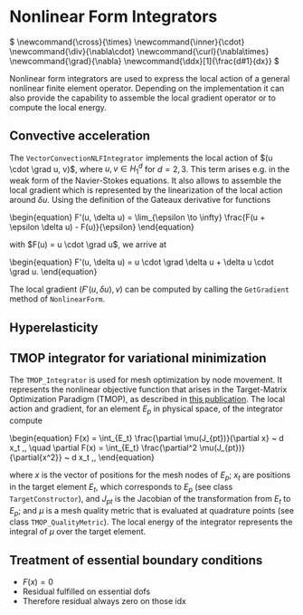 # Nonlinear Form Integrators

$
\newcommand{\cross}{\times}
\newcommand{\inner}{\cdot}
\newcommand{\div}{\nabla\cdot}
\newcommand{\curl}{\nabla\times}
\newcommand{\grad}{\nabla}
\newcommand{\ddx}[1]{\frac\{d#1}\{dx}}
$

Nonlinear form integrators are used to express the local action of a general
nonlinear finite element operator. Depending on the implementation it can also
provide the capability to assemble the local gradient operator or to compute the
local energy.

## Convective acceleration

The `VectorConvectionNLFIntegrator` implements the local action of $(u \cdot
\grad u, v)$, where $u, v \in H_1^d$ for $d = 2, 3$. This term arises e.g. in
the weak form of the Navier-Stokes equations. It also allows to assemble the
local gradient which is represented by the linearization of the local action
around $\delta u$. Using the definition of the Gateaux derivative for functions

\begin{equation}
    F'(u, \delta u) = 
    \lim_{\epsilon \to \infty} \frac{F(u + \epsilon \delta u) - F(u)}{\epsilon}
\end{equation}

with $F(u) = u \cdot \grad u$, we arrive at

\begin{equation}
    F'(u, \delta u) = u \cdot \grad \delta u + \delta u \cdot \grad u.
\end{equation}

The local gradient $(F'(u, \delta u), v)$ can be computed by calling the
`GetGradient` method of `NonlinearForm`.

## Hyperelasticity

## TMOP integrator for variational minimization

The `TMOP_Integrator` is used for mesh optimization by node movement.
It represents the nonlinear objective function that arises in the Target-Matrix
Optimization Paradigm (TMOP), as described in
[this publication](https://epubs.siam.org/doi/abs/10.1137/18M1167206).
The local action and gradient, for an element $E_p$ in physical space, of the
integrator compute

\begin{equation}
  F(x) = \int_{E_t} \frac{\partial \mu(J_{pt})}{\partial x} ~ d x_t \,,
  \quad
  \partial F(x) =
    \int_{E_t} \frac{\partial^2 \mu(J_{pt})}{\partial{x^2}} ~ d x_t \,,
\end{equation}

where $x$ is the vector of positions for the mesh nodes of $E_p$;
$x_t$ are positions in the target element $E_t$, which corresponds to $E_p$
(see class `TargetConstructor`), and
$J_{pt}$ is the Jacobian of the transformation from $E_t$ to $E_p$;
and $\mu$ is a mesh quality metric that is evaluated at quadrature points
(see class `TMOP_QualityMetric`).
The local energy of the integrator represents the integral of $\mu$ over the
target element.


## Treatment of essential boundary conditions

* $F(x) = 0$
* Residual fulfilled on essential dofs
* Therefore residual always zero on those idx

<script type="text/x-mathjax-config">MathJax.Hub.Config({TeX: {equationNumbers: {autoNumber: "all"}}, tex2jax: {inlineMath: [['$','$']]}});</script>
<script type="text/javascript" src="https://cdnjs.cloudflare.com/ajax/libs/mathjax/2.7.2/MathJax.js?config=TeX-AMS_HTML"></script>
